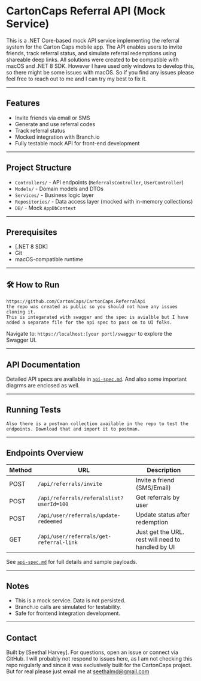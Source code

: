 # CartonCaps Referral API (Mock Service)

This is a .NET Core-based mock API service implementing the referral system for the Carton Caps mobile app. 
The API enables users to invite friends, track referral status, and simulate referral redemptions using shareable deep links.
All solutions were created to be compatible with macOS and .NET 8 SDK.
However I have used only windows to develop this, so there might be some issues with macOS. 
So if you find any issues please feel free to reach out to me and I can try my best to fix it.

---

## Features

- Invite friends via email or SMS
- Generate and use referral codes
- Track referral status
- Mocked integration with Branch.io
- Fully testable mock API for front-end development

---

## Project Structure

- `Controllers/` - API endpoints (`ReferralsController`, `UserController`)
- `Models/` - Domain models and DTOs
- `Services/` - Business logic layer
- `Repositories/` - Data access layer (mocked with in-memory collections)
- `DB/` - Mock `AppDbContext`

---

## Prerequisites

- [.NET 8 SDK]
- Git
- macOS-compatible runtime

---

## 🛠️ How to Run


```checkout the code from ,
https://github.com/CartonCaps/CartonCaps.ReferralApi
the repo was created as public so you should not have any issues cloning it.
This is integarated with swagger and the spec is avialble but I have added a separate file for the api spec to pass on to UI folks.
```


Navigate to: `https://localhost:[your port]/swagger` to explore the Swagger UI.

---

## API Documentation

Detailed API specs are available in [`api-spec.md`](./api-spec.md).
And also some important diagrms are enclosed as well. 

---

## Running Tests

```There are MS Test unit tests available in the project which covers all major scenarios. 
Also there is a postman collection available in the repo to test the endpoints. Download that and import it to postman.

```



---

##  Endpoints Overview

| Method | URL                                       | Description                      |
|--------|-------------------------------------------|----------------------------------|
| POST   | `/api/referrals/invite`                  | Invite a friend (SMS/Email)     |
| POST   | `/api/referrals/referalslist?userId=100` | Get referrals by user           |
| POST   | `/api/user/referrals/update-redeemed`     | Update status after redemption  |
|GET     | `/api/user/referrals/get-referral-link`   |Just get the URL. rest will need to handled by UI|

See [`api-spec.md`](./api-spec.md) for full details and sample payloads.

---

## Notes

- This is a mock service. Data is not persisted.
- Branch.io calls are simulated for testability.
- Safe for frontend integration development.

---

## Contact

Built by [Seethal Harvey]. For questions, open an issue or connect via GitHub.
I will probably not respond to issues here, as I am not checking this repo regularly and since it was exclusively built for the CartonCaps project.
But for real please just email me at seethalmd@gmail.com
